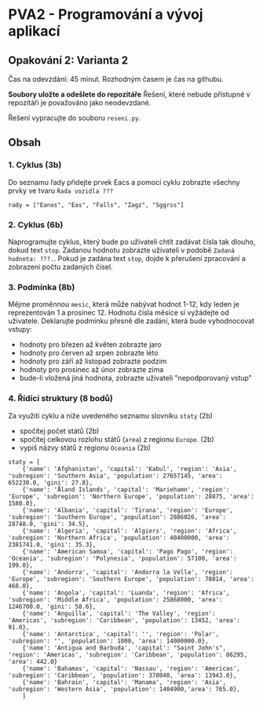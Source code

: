 # PVA2 - Programování a vývoj aplikací
## Opakování 2: Varianta 2

Čas na odevzdání: 45 minut. Rozhodným časem je čas na githubu.


**Soubory uložte a odešlete do repozitáře**
Řešení, které nebude přístupné v repozitáři je považováno jako neodevzdané.

Řešení vypracujte do souboru `reseni.py`. 


## Obsah

### 1. Cyklus (3b)
Do seznamu řady přidejte prvek Eacs a pomocí cyklu zobrazte všechny prvky ve tvaru `Řada vozidla ???`

`rady = ["Eanos", "Eas", "Falls", "Zagz", "Sggrss"]`

### 2. Cyklus (6b)

Naprogramujte cyklus, který bude po uživateli chtít zadávat čísla tak dlouho, dokud text `stop`. Zadanou hodnotu zobrazte uživateli v podobě `Zadaná hodnota: ???.`.
Pokud je zadána text `stop`, dojde k přerušení zpracování a zobrazení počtu zadaných čísel.


### 3. Podmínka (8b)

Mějme proměnnou `mesic`, která může nabývat hodnot 1-12, kdy leden je reprezentován 1 a prosinec 12. Hodnotu čísla měsíce si vyžádejte od uživatele. Deklarujte podmínku přesně dle zadání, která bude vyhodnocovat vstupy:
* hodnoty pro březen až květen zobrazte jaro
* hodnoty pro červen až srpen zobrazte léto
* hodnoty pro září až listopad zobrazte podzim
* hodnoty pro prosinec až únor zobrazte zima
* bude-li vložená jiná hodnota, zobrazte uživateli "nepodporovaný vstup"

### 4. Řídící struktury (8 bodů)

Za využití cyklu a níže uvedeného seznamu slovníku `staty` (2b)
* spočítej počet států (2b)
* spočítej celkovou rozlohu států (`area`) z regionu `Europe`. (2b)
* vypiš názvy států z regionu `Oceania` (2b)

```
staty = [
    {'name': 'Afghanistan', 'capital': 'Kabul', 'region': 'Asia', 'subregion': 'Southern Asia', 'population': 27657145, 'area': 652230.0, 'gini': 27.8},
    {'name': 'Åland Islands', 'capital': 'Mariehamn', 'region': 'Europe', 'subregion': 'Northern Europe', 'population': 28875, 'area': 1580.0},
    {'name': 'Albania', 'capital': 'Tirana', 'region': 'Europe', 'subregion': 'Southern Europe', 'population': 2886026, 'area': 28748.0, 'gini': 34.5},
    {'name': 'Algeria', 'capital': 'Algiers', 'region': 'Africa', 'subregion': 'Northern Africa', 'population': 40400000, 'area': 2381741.0, 'gini': 35.3},
    {'name': 'American Samoa', 'capital': 'Pago Pago', 'region': 'Oceania', 'subregion': 'Polynesia', 'population': 57100, 'area': 199.0},
    {'name': 'Andorra', 'capital': 'Andorra la Vella', 'region': 'Europe', 'subregion': 'Southern Europe', 'population': 78014, 'area': 468.0},
    {'name': 'Angola', 'capital': 'Luanda', 'region': 'Africa', 'subregion': 'Middle Africa', 'population': 25868000, 'area': 1246700.0, 'gini': 58.6},
    {'name': 'Anguilla', 'capital': 'The Valley', 'region': 'Americas', 'subregion': 'Caribbean', 'population': 13452, 'area': 91.0},
    {'name': 'Antarctica', 'capital': '', 'region': 'Polar', 'subregion': '', 'population': 1000, 'area': 14000000.0},
    {'name': 'Antigua and Barbuda', 'capital': "Saint John's", 'region': 'Americas', 'subregion': 'Caribbean', 'population': 86295, 'area': 442.0}
    {'name': 'Bahamas', 'capital': 'Nassau', 'region': 'Americas', 'subregion': 'Caribbean', 'population': 378040, 'area': 13943.0},
    {'name': 'Bahrain', 'capital': 'Manama', 'region': 'Asia', 'subregion': 'Western Asia', 'population': 1404900,'area': 765.0},
    ]
```
